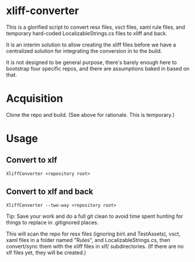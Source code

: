 # xliff-converter

This is a glorified script to convert resx files, vsct files, xaml rule files, and temporary hard-coded LocalizableStrings.cs files to xliff and back.

It is an interim solution to allow creating the xliff files before we have a centralized solution for integrating the conversion in to the build.

It is not designed to be general purpose, there's barely enough here to bootstrap four specific repos, and there are assumptions baked in based on that.


# Acquisition

Clone the repo and build. (See above for rationale. This is temporary.)


# Usage

## Convert to xlf
```
XliffConverter <repository root>
```

## Convert to xlf and back
```
XliffConverter --two-way <repository root>
```

Tip: Save your work and do a full git clean to avoid time spent hunting for things to replace in .gitignored places.

This will scan the repo for resx files (ignoring bin\ and TestAssets), vsct, xaml files in a folder named "Rules", and LocalizableStrings.cs, then convert/sync them with the xliff files in xlf/ subdirectories. (If there are no xlf files yet, they will be created.)


